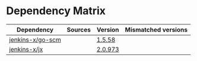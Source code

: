 # Dependency Matrix

Dependency | Sources | Version | Mismatched versions
---------- | ------- | ------- | -------------------
[jenkins-x/go-scm](https://github.com/jenkins-x/go-scm) |  | [1.5.58]() | 
[jenkins-x/jx](https://github.com/jenkins-x/jx) |  | [2.0.973](https://github.com/jenkins-x/jx/releases/tag/v2.0.973) | 
